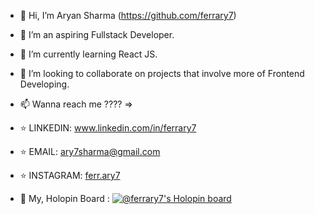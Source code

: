 - 👋 Hi, I’m Aryan Sharma (https://github.com/ferrary7)
- 👀 I’m an aspiring Fullstack Developer.
- 🌱 I’m currently learning React JS.
- 💞️ I’m looking to collaborate on projects that involve more of Frontend Developing.
- 📫 Wanna reach me ???? =>
-    ⭐ LINKEDIN: www.linkedin.com/in/ferrary7
-    ⭐ EMAIL: ary7sharma@gmail.com
-    ⭐ INSTAGRAM: [ferr.ary7](https://www.instagram.com/ferr.ary7/)

- 🦖 My, Holopin Board : [![@ferrary7's Holopin board](https://holopin.me/ferrary7)](https://holopin.io/@ferrary7)


<!---
ferrary7/ferrary7 is a ✨ special ✨ repository because its `README.md` (this file) appears on your GitHub profile.
You can click the Preview link to take a look at your changes.
--->
